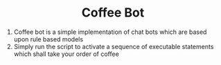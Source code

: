 <h1 align="center">Coffee Bot</h1>

<ol>
      <li>Coffee bot is a simple implementation of chat bots which are based upon rule based models</li>
      <li>Simply run the script to activate a sequence of executable statements which shall take your order of coffee</li>
</ol>